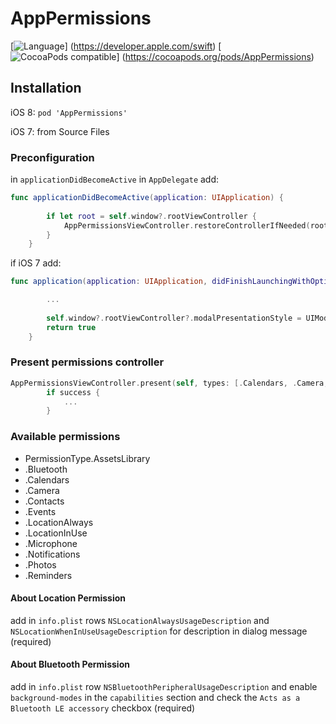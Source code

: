 # AppPermissions
[![Language](http://img.shields.io/badge/language-swift-brightgreen.svg?style=flat)]
(https://developer.apple.com/swift)
[![CocoaPods compatible](https://cocoapod-badges.herokuapp.com/v/PermissionScope/badge.png)]
(https://cocoapods.org/pods/AppPermissions)

## Installation

iOS 8:
`pod 'AppPermissions'`

iOS 7:
from Source Files

### Preconfiguration

in `applicationDidBecomeActive`  in `AppDelegate` add:

```swift
func applicationDidBecomeActive(application: UIApplication) {
        
        if let root = self.window?.rootViewController {
            AppPermissionsViewController.restoreControllerIfNeeded(root)
        }
    }
```

if iOS 7 add:
```swift
func application(application: UIApplication, didFinishLaunchingWithOptions launchOptions: [NSObject: AnyObject]?) -> Bool {

        ...
        
        self.window?.rootViewController?.modalPresentationStyle = UIModalPresentationStyle.CurrentContext;
        return true
    }
```
### Present permissions controller

```swift
AppPermissionsViewController.present(self, types: [.Calendars, .Camera, .Contacts]) { success in
        if success {
            ...
        }
```

### Available permissions 
* PermissionType.AssetsLibrary
* .Bluetooth
* .Calendars
* .Camera
* .Contacts
* .Events
* .LocationAlways
* .LocationInUse
* .Microphone
* .Notifications
* .Photos
* .Reminders

#### About Location Permission

add in `info.plist` rows `NSLocationAlwaysUsageDescription` and `NSLocationWhenInUseUsageDescription` for description in dialog message (required)

#### About Bluetooth Permission

add in `info.plist` row `NSBluetoothPeripheralUsageDescription` and enable `background-modes` in the `capabilities` section and check the `Acts as a Bluetooth LE accessory` checkbox (required)

